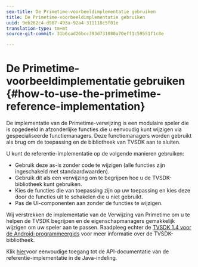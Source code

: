 ```yaml
---
seo-title: De Primetime-voorbeeldimplementatie gebruiken
title: De Primetime-voorbeeldimplementatie gebruiken
uuid: 9eb262c4-d987-493a-92a4-311118c5f01e
translation-type: tm+mt
source-git-commit: 31b6cad26bcc393d731080a70eff1c59551f1c8e

---
```



# De Primetime-voorbeeldimplementatie gebruiken {#how-to-use-the-primetime-reference-implementation}

De implementatie van de Primetime-verwijzing is een modulaire speler die is opgedeeld in afzonderlijke functies die u eenvoudig kunt wijzigen via gespecialiseerde functiemanagers. Deze functiemanagers worden gebruikt als brug om de toepassing en de bibliotheek van TVSDK aan te sluiten.

U kunt de referentie-implementatie op de volgende manieren gebruiken:

* Gebruik deze as-is zonder code te wijzigen (alle functies zijn ingeschakeld met standaardwaarden).
* Gebruik dit als een verwijzing om te begrijpen hoe u de TVSDK-bibliotheek kunt gebruiken.
* Kies de functies die van toepassing zijn op uw toepassing en kies deze door de functies uit te schakelen die u niet gebruikt.
* Pas de UI-componenten aan zonder de functies te wijzigen.

Wij verstrekken de implementatie van de Verwijzing van Primetime om u te helpen de TVSDK begrijpen en de eigenschapmanagers gemakkelijk wijzigen om uw speler aan te passen. Raadpleeg echter de [TVSDK 1.4 voor de Android-programmeergids](https://helpx.adobe.com/content/dam/help/en/primetime/programming-guides/psdk_android.pdf) voor meer informatie over de TVSDK-bibliotheek.

Klik [hier](https://help.adobe.com/en_US/primetime/api/reference_implementation/android/javadoc/index.html)voor eenvoudige toegang tot de API-documentatie van de referentie-implementatie in de Java-indeling.
